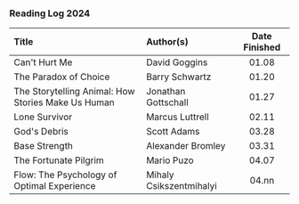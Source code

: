 ### Reading Log 2024

| Title                                              | Author(s)                       | Date Finished |
| :------------------------------------------------- | :------------------------------ | :-----------: |
| Can't Hurt Me                                      | David Goggins                   | 01.08         |
| The Paradox of Choice                              | Barry Schwartz                  | 01.20         |
| The Storytelling Animal: How Stories Make Us Human | Jonathan Gottschall             | 01.27         |
| Lone Survivor                                      | Marcus Luttrell                 | 02.11         |
| God's Debris                                       | Scott Adams                     | 03.28         |
| Base Strength                                      | Alexander Bromley               | 03.31         |
| The Fortunate Pilgrim                              | Mario Puzo                      | 04.07         |
| Flow: The Psychology of Optimal Experience         | Mihaly Csikszentmihalyi         | 04.nn         |
